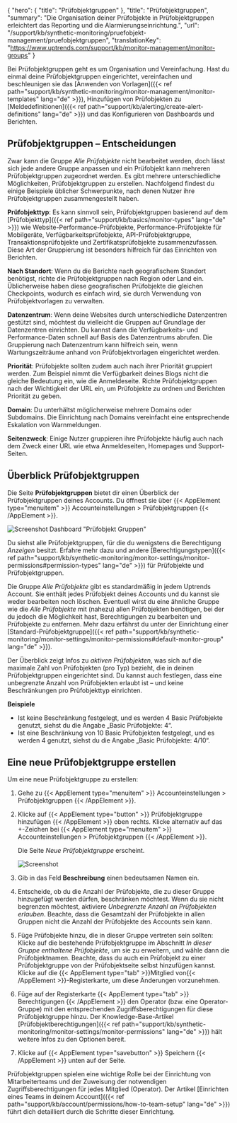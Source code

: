 ﻿{
  "hero": {
    "title": "Prüfobjektgruppen"
  },
  "title": "Prüfobjektgruppen",
  "summary": "Die Organisation deiner Prüfobjekte in Prüfobjektgruppen erleichtert das Reporting und die Alarmierungseinrichtung.",
  "url": "/support/kb/synthetic-monitoring/pruefobjekt-management/pruefobjektgruppen",
  "translationKey": "https://www.uptrends.com/support/kb/monitor-management/monitor-groups"
}

Bei Prüfobjektgruppen geht es um Organisation und Vereinfachung. Hast du einmal deine Prüfobjektgruppen eingerichtet, vereinfachen und beschleunigen sie das [Anwenden von Vorlagen]({{< ref path="support/kb/synthetic-monitoring/monitor-management/monitor-templates" lang="de" >}}), Hinzufügen von Prüfobjekten zu [Meldedefinitionen]({{< ref path="support/kb/alerting/create-alert-definitions" lang="de" >}}) und das Konfigurieren von Dashboards und Berichten.

## Prüfobjektgruppen – Entscheidungen

Zwar kann die Gruppe *Alle Prüfobjekte* nicht bearbeitet werden, doch lässt sich jede andere Gruppe anpassen und ein Prüfobjekt kann mehreren Prüfobjektgruppen zugeordnet werden. Es gibt mehrere unterschiedliche Möglichkeiten, Prüfobjektgruppen zu erstellen. Nachfolgend findest du einige Beispiele üblicher Schwerpunkte, nach denen Nutzer ihre Prüfobjektgruppen zusammengestellt haben.

**Prüfobjekttyp**: Es kann sinnvoll sein, Prüfobjektgruppen basierend auf dem [Prüfobjekttyp]({{< ref path="support/kb/basics/monitor-types" lang="de" >}}) wie Website-Performance-Prüfobjekte, Performance-Prüfobjekte für Mobilgeräte, Verfügbarkeitsprüfobjekte, API-Prüfobjektgruppe, Transaktionsprüfobjekte und Zertifikatsprüfobjekte zusammenzufassen. Diese Art der Gruppierung ist besonders hilfreich für das Einrichten von Berichten.

**Nach Standort**: Wenn du die Berichte nach geografischem Standort benötigst, richte die Prüfobjektgruppen nach Region oder Land ein. Üblicherweise haben diese geografischen Prüfobjekte die gleichen Checkpoints, wodurch es einfach wird, sie durch Verwendung von Prüfobjektvorlagen zu verwalten.

**Datenzentrum**: Wenn deine Websites durch unterschiedliche Datenzentren gestützt sind, möchtest du vielleicht die Gruppen auf Grundlage der Datenzentren einrichten. Du kannst dann die Verfügbarkeits- und Performance-Daten schnell auf Basis des Datenzentrums abrufen. Die Gruppierung nach Datenzentrum kann hilfreich sein, wenn Wartungszeiträume anhand von Prüfobjektvorlagen eingerichtet werden.

**Priorität**: Prüfobjekte sollten zudem auch nach ihrer Priorität gruppiert werden. Zum Beispiel nimmt die Verfügbarkeit deines Blogs nicht die gleiche Bedeutung ein, wie die Anmeldeseite. Richte Prüfobjektgruppen nach der Wichtigkeit der URL ein, um Prüfobjekte zu ordnen und Berichten Priorität zu geben.

**Domain**: Du unterhältst möglicherweise mehrere Domains oder Subdomains. Die Einrichtung nach Domains vereinfacht eine entsprechende Eskalation von Warnmeldungen.

**Seitenzweck**: Einige Nutzer gruppieren ihre Prüfobjekte häufig auch nach dem Zweck einer URL wie etwa Anmeldeseiten, Homepages und Support-Seiten.

## Überblick Prüfobjektgruppen

Die Seite **Prüfobjektgruppen** bietet dir einen Überblick der Prüfobjektgruppen deines Accounts. Du öffnest sie über {{< AppElement type="menuitem" >}} Accounteinstellungen > Prüfobjektgruppen {{< /AppElement >}}.

![Screenshot Dashboard "Prüfobjekt Gruppen"](/img/content/scr-monitor-groups-overview.min.png)

Du siehst alle Prüfobjektgruppen, für die du wenigstens die Berechtigung *Anzeigen* besitzt. Erfahre mehr dazu und andere [Berechtigungstypen]({{< ref path="support/kb/synthetic-monitoring/monitor-settings/monitor-permissions#permission-types" lang="de" >}}) für Prüfobjekte und Prüfobjektgruppen.

Die Gruppe *Alle Prüfobjekte* gibt es standardmäßig in jedem Uptrends Account. Sie enthält jedes Prüfobjekt deines Accounts und du kannst sie weder bearbeiten noch löschen. Eventuell wirst du eine ähnliche Gruppe wie die *Alle Prüfobjekte* mit (nahezu) allen Prüfobjekten benötigen, bei der du jedoch die Möglichkeit hast, Berechtigungen zu bearbeiten und Prüfobjekte zu entfernen. Mehr dazu erfährst du unter der Einrichtung einer [Standard-Prüfobjektgruppe]({{< ref path="support/kb/synthetic-monitoring/monitor-settings/monitor-permissions#default-monitor-group" lang="de" >}}).

Der Überblick zeigt Infos zu *aktiven Prüfobjekten*, was sich auf die maximale Zahl von Prüfobjekten (pro Typ) bezieht, die in deinen Prüfobjektgruppen eingerichtet sind. Du kannst auch festlegen, dass eine unbegrenzte Anzahl von Prüfobjekten erlaubt ist – und keine Beschränkungen pro Prüfobjekttyp einrichten.

**Beispiele**

- Ist keine Beschränkung festgelegt, und es werden 4 Basic Prüfobjekte genutzt, siehst du die Angabe „Basic Prüfobjekte: 4“.
- Ist eine Beschränkung von 10 Basic Prüfobjekten festgelegt, und es werden 4 genutzt, siehst du die Angabe „Basic Prüfobjekte: 4/10“.

## Eine neue Prüfobjektgruppe erstellen

Um eine neue Prüfobjektgruppe zu erstellen:

1. Gehe zu {{< AppElement type="menuitem" >}} Accounteinstellungen > Prüfobjektgruppen {{< /AppElement >}}.
2. Klicke auf {{< AppElement type="button" >}} Prüfobjektgruppe hinzufügen {{< /AppElement >}} oben rechts.
   Klicke alternativ auf das +-Zeichen bei {{< AppElement type="menuitem" >}} Accounteinstellungen > Prüfobjektgruppen {{< /AppElement >}}.   

   Die Seite *Neue Prüfobjektgruppe* erscheint.

   ![Screenshot](/img/content/scr_monitor-group-settings.min.png)

3. Gib in das Feld **Beschreibung** einen bedeutsamen Namen ein.
4. Entscheide, ob du die Anzahl der Prüfobjekte, die zu dieser Gruppe hinzugefügt werden dürfen, beschränken möchtest. Wenn du sie nicht begrenzen möchtest, aktiviere *Unbegrenzte Anzahl an Prüfobjekten erlauben*. Beachte, dass die Gesamtzahl der Prüfobjekte in allen Gruppen nicht die Anzahl der Prüfobjekte des Accounts sein kann.
5. Füge Prüfobjekte hinzu, die in dieser Gruppe vertreten sein sollten: Klicke auf die bestehende Prüfobjektgruppe im Abschnitt *In dieser Gruppe enthaltene Prüfobjekte*, um sie zu erweitern, und wähle dann die Prüfobjektnamen. Beachte, dass du auch ein Prüfobjekt zu einer Prüfobjektgruppe von der Prüfobjektseite selbst hinzufügen kannst. Klicke auf die {{< AppElement type="tab" >}}Mitglied von{{< /AppElement >}}-Registerkarte, um diese Änderungen vorzunehmen.
6. Füge auf der Registerkarte {{< AppElement type="tab" >}} Berechtigungen {{< /AppElement >}} den Operator (bzw. eine Operator-Gruppe) mit den entsprechenden Zugriffsberechtigungen für diese Prüfobjektgruppe hinzu. Der Knowledge-Base-Artikel [Prüfobjektberechtigungen]({{< ref path="support/kb/synthetic-monitoring/monitor-settings/monitor-permissions" lang="de" >}}) hält weitere Infos zu den Optionen bereit.
7. Klicke auf {{< AppElement type="savebutton" >}} Speichern {{< /AppElement >}} unten auf der Seite.


Prüfobjektgruppen spielen eine wichtige Rolle bei der Einrichtung von Mitarbeiterteams und der Zuweisung der notwendigen Zugriffsberechtigungen für jedes Mitglied (Operator). Der Artikel [Einrichten eines Teams in deinem Account]({{< ref path="support/kb/account/permissions/how-to-team-setup" lang="de" >}}) führt dich detailliert durch die Schritte dieser Einrichtung.
